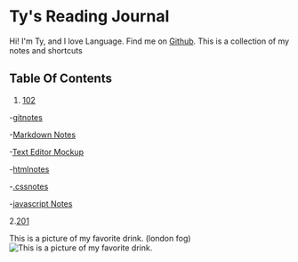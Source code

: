 # Ty's Reading Journal

 Hi! I'm Ty, and I love Language. Find me on [Github](https://github.com/Ty-Ap/Ty-Ap).
This is a collection of my notes and shortcuts

## Table Of Contents

1. [102](https://github.com/Ty-Ap/reading-notes/tree/main/102)

-[gitnotes](https://github.com/Ty-Ap/reading-notes/blob/main/102/gitnotes.md)

-[Markdown Notes](https://github.com/Ty-Ap/reading-notes/blob/main/markdownNotes.md)

-[Text Editor Mockup](https://github.com/Ty-Ap/reading-notes/blob/main/textEditorReadingNotes.md)

-[htmlnotes](https://github.com/Ty-Ap/reading-notes/blob/main/102/htmlNotes.md)

-[.cssnotes](https://github.com/Ty-Ap/reading-notes/blob/main/102/cssnotes.md)

-[javascript Notes](https://github.com/Ty-Ap/reading-notes/blob/main/102/javascriptnotes.md)

2.[201](https://github.com/Ty-Ap/reading-notes/tree/main/201)

This is a picture of my favorite drink. (london fog)
![This is a picture of my favorite drink.](https://offloadmedia.feverup.com/secretldn.com/wp-content/uploads/2017/12/06034415/tower-of-london-fog-1024x681.jpeg)
